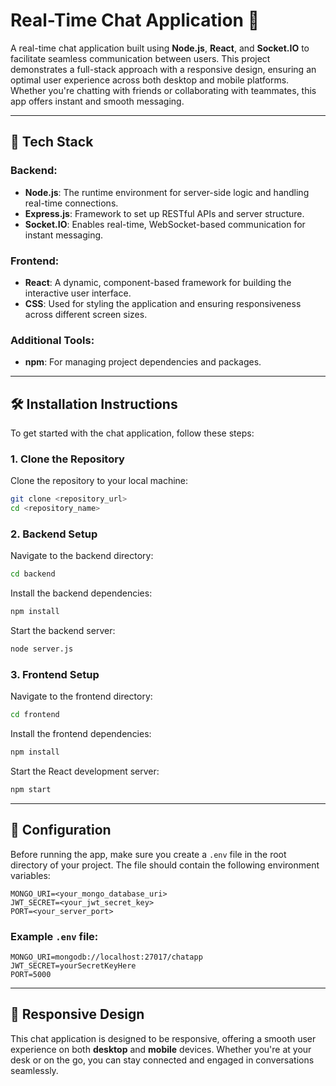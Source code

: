 # Real-Time Chat Application 💬

A real-time chat application built using **Node.js**, **React**, and **Socket.IO** to facilitate seamless communication between users. This project demonstrates a full-stack approach with a responsive design, ensuring an optimal user experience across both desktop and mobile platforms. Whether you're chatting with friends or collaborating with teammates, this app offers instant and smooth messaging.

---

## 🚀 Tech Stack

### Backend:
- **Node.js**: The runtime environment for server-side logic and handling real-time connections.
- **Express.js**: Framework to set up RESTful APIs and server structure.
- **Socket.IO**: Enables real-time, WebSocket-based communication for instant messaging.

### Frontend:
- **React**: A dynamic, component-based framework for building the interactive user interface.
- **CSS**: Used for styling the application and ensuring responsiveness across different screen sizes.

### Additional Tools:
- **npm**: For managing project dependencies and packages.

---

## 🛠 Installation Instructions

To get started with the chat application, follow these steps:

### 1. Clone the Repository
Clone the repository to your local machine:
```bash
git clone <repository_url>
cd <repository_name>
```

### 2. Backend Setup

Navigate to the backend directory:
```bash
cd backend
```

Install the backend dependencies:
```bash
npm install
```

Start the backend server:
```bash
node server.js
```

### 3. Frontend Setup

Navigate to the frontend directory:
```bash
cd frontend
```

Install the frontend dependencies:
```bash
npm install
```

Start the React development server:
```bash
npm start
```

---

## 📝 Configuration

Before running the app, make sure you create a `.env` file in the root directory of your project. The file should contain the following environment variables:

```
MONGO_URI=<your_mongo_database_uri>
JWT_SECRET=<your_jwt_secret_key>
PORT=<your_server_port>
```

### Example `.env` file:
```
MONGO_URI=mongodb://localhost:27017/chatapp
JWT_SECRET=yourSecretKeyHere
PORT=5000
```

---

## 📱 Responsive Design

This chat application is designed to be responsive, offering a smooth user experience on both **desktop** and **mobile** devices. Whether you're at your desk or on the go, you can stay connected and engaged in conversations seamlessly.









